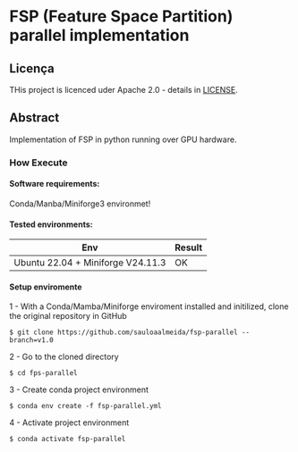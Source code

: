 # FSP (Feature Space Partition) parallel implementation



## Licença
THis project is licenced uder Apache 2.0 - details in [LICENSE](LICENSE).

## Abstract 

Implementation of FSP in python running over GPU hardware.

### How Execute

#### Software requirements:

Conda/Manba/Miniforge3 environmet!

#### Tested environments:

Env | Result
---------- | ---------
Ubuntu 22.04 + Miniforge V24.11.3 | OK


#### Setup enviromente
1 - With a Conda/Mamba/Miniforge enviroment installed and initilized, clone the original repository in GitHub
```    
$ git clone https://github.com/sauloaalmeida/fsp-parallel --branch=v1.0
```
2 - Go to the cloned directory
```    
$ cd fps-parallel
```
3 - Create conda project environment
```    
$ conda env create -f fsp-parallel.yml
```
4 - Activate project environment
```    
$ conda activate fsp-parallel
```
